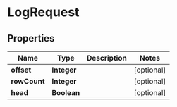 

# LogRequest

## Properties

Name | Type | Description | Notes
------------ | ------------- | ------------- | -------------
**offset** | **Integer** |  |  [optional]
**rowCount** | **Integer** |  |  [optional]
**head** | **Boolean** |  |  [optional]




